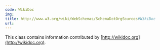 ```yaml
---
code: WikiDoc
img:
title: http://www.w3.org/wiki/WebSchemas/SchemaDotOrgSources#WikiDoc
url:
---
```

This class contains information contributed by [http://wikidoc.org](http://wikidoc.org).
